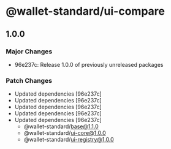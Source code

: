 # @wallet-standard/ui-compare

## 1.0.0

### Major Changes

-   96e237c: Release 1.0.0 of previously unreleased packages

### Patch Changes

-   Updated dependencies [96e237c]
-   Updated dependencies [96e237c]
-   Updated dependencies [96e237c]
-   Updated dependencies [96e237c]
-   Updated dependencies [96e237c]
    -   @wallet-standard/base@1.1.0
    -   @wallet-standard/ui-core@1.0.0
    -   @wallet-standard/ui-registry@1.0.0
